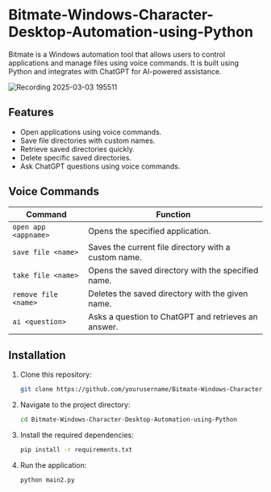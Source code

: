 # Bitmate-Windows-Character-Desktop-Automation-using-Python

Bitmate is a Windows automation tool that allows users to control applications and manage files using voice commands. It is built using Python and integrates with ChatGPT for AI-powered assistance.



![Recording 2025-03-03 195511](https://github.com/user-attachments/assets/f00b71e5-8a27-4b60-98e4-8999066783c7)


## Features
- Open applications using voice commands.
- Save file directories with custom names.
- Retrieve saved directories quickly.
- Delete specific saved directories.
- Ask ChatGPT questions using voice commands.

## Voice Commands
| Command | Function |
|---------|----------|
| `open app <appname>` | Opens the specified application. |
| `save file <name>` | Saves the current file directory with a custom name. |
| `take file <name>` | Opens the saved directory with the specified name. |
| `remove file <name>` | Deletes the saved directory with the given name. |
| `ai <question>` | Asks a question to ChatGPT and retrieves an answer. |

## Installation
1. Clone this repository:
   ```sh
   git clone https://github.com/yourusername/Bitmate-Windows-Character-Desktop-Automation-using-Pythons.git
   ```
2. Navigate to the project directory:
   ```sh
   cd Bitmate-Windows-Character-Desktop-Automation-using-Python
   ```
3. Install the required dependencies:
   ```sh
   pip install -r requirements.txt
   ```
4. Run the application:
   ```sh
   python main2.py
   ```
